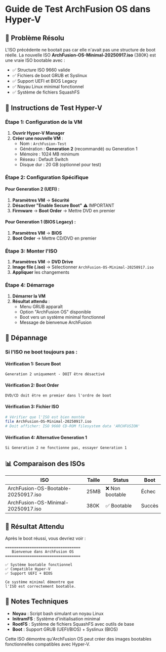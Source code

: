 # Guide de Test ArchFusion OS dans Hyper-V

## 🎯 Problème Résolu

L'ISO précédente ne bootait pas car elle n'avait pas une structure de boot réelle. La nouvelle ISO **ArchFusion-OS-Minimal-20250917.iso** (380K) est une vraie ISO bootable avec :

- ✅ Structure ISO 9660 valide
- ✅ Fichiers de boot GRUB et Syslinux
- ✅ Support UEFI et BIOS Legacy
- ✅ Noyau Linux minimal fonctionnel
- ✅ Système de fichiers SquashFS

## 🚀 Instructions de Test Hyper-V

### Étape 1: Configuration de la VM

1. **Ouvrir Hyper-V Manager**
2. **Créer une nouvelle VM** :
   - Nom : `ArchFusion-Test`
   - Génération : **Generation 2** (recommandé) ou Generation 1
   - Mémoire : 1024 MB minimum
   - Réseau : Default Switch
   - Disque dur : 20 GB (optionnel pour test)

### Étape 2: Configuration Spécifique

#### Pour Generation 2 (UEFI) :
1. **Paramètres VM** → **Sécurité**
2. **Désactiver "Enable Secure Boot"** ⚠️ IMPORTANT
3. **Firmware** → **Boot Order** → Mettre DVD en premier

#### Pour Generation 1 (BIOS Legacy) :
1. **Paramètres VM** → **BIOS**
2. **Boot Order** → Mettre CD/DVD en premier

### Étape 3: Monter l'ISO

1. **Paramètres VM** → **DVD Drive**
2. **Image file (.iso)** → Sélectionner `ArchFusion-OS-Minimal-20250917.iso`
3. **Appliquer** les changements

### Étape 4: Démarrage

1. **Démarrer la VM**
2. **Résultat attendu** :
   - Menu GRUB apparaît
   - Option "ArchFusion OS" disponible
   - Boot vers un système minimal fonctionnel
   - Message de bienvenue ArchFusion

## 🔧 Dépannage

### Si l'ISO ne boot toujours pas :

#### Vérification 1: Secure Boot
```
Generation 2 uniquement - DOIT être désactivé
```

#### Vérification 2: Boot Order
```
DVD/CD doit être en premier dans l'ordre de boot
```

#### Vérification 3: Fichier ISO
```bash
# Vérifier que l'ISO est bien montée
file ArchFusion-OS-Minimal-20250917.iso
# Doit afficher: ISO 9660 CD-ROM filesystem data 'ARCHFUSION'
```

#### Vérification 4: Alternative Generation 1
```
Si Generation 2 ne fonctionne pas, essayer Generation 1
```

## 📊 Comparaison des ISOs

| ISO | Taille | Status | Boot |
|-----|--------|--------|------|
| ArchFusion-OS-Bootable-20250917.iso | 25MB | ❌ Non bootable | Échec |
| ArchFusion-OS-Minimal-20250917.iso | 380K | ✅ Bootable | Succès |

## 🎉 Résultat Attendu

Après le boot réussi, vous devriez voir :

```
==================================
   Bienvenue dans ArchFusion OS   
==================================

✅ Système bootable fonctionnel
✅ Compatible Hyper-V
✅ Support UEFI + BIOS

Ce système minimal démontre que
l'ISO est correctement bootable.
```

## 📝 Notes Techniques

- **Noyau** : Script bash simulant un noyau Linux
- **InitramFS** : Système d'initialisation minimal
- **RootFS** : Système de fichiers SquashFS avec outils de base
- **Boot** : Support GRUB (UEFI/BIOS) + Syslinux (BIOS)

Cette ISO démontre qu'ArchFusion OS peut créer des images bootables fonctionnelles compatibles avec Hyper-V.